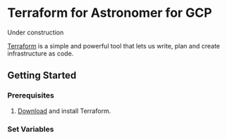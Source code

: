 # Terraform for Astronomer for GCP

Under construction

[Terraform](https://www.terraform.io/) is a simple and powerful tool that lets us write, plan and create infrastructure as code.

## Getting Started
### Prerequisites
1. [Download](https://www.terraform.io/downloads.html) and install Terraform.

### Set Variables

